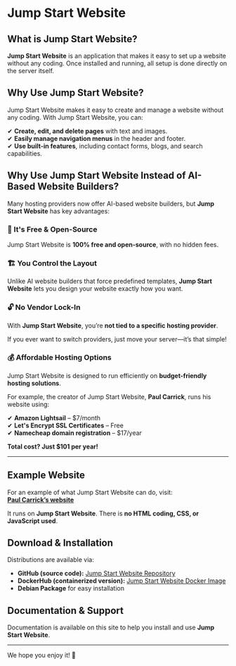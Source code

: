 # Jump Start Website

## What is Jump Start Website?
**Jump Start Website** is an application that makes it easy to set up a website without any coding. Once installed and running, all setup is done directly on the server itself.

## Why Use Jump Start Website?
Jump Start Website makes it easy to create and manage a website without any coding. With Jump Start Website, you can:

✔ **Create, edit, and delete pages** with text and images.  
✔ **Easily manage navigation menus** in the header and footer.  
✔ **Use built-in features**, including contact forms, blogs, and search capabilities.  

## Why Use Jump Start Website Instead of AI-Based Website Builders?
Many hosting providers now offer AI-based website builders, but **Jump Start Website** has key advantages:

### 🚀 It's Free & Open-Source
Jump Start Website is **100% free and open-source**, with no hidden fees.

### 🏗 You Control the Layout
Unlike AI website builders that force predefined templates, **Jump Start Website** lets you design your website exactly how you want.

### 🔓 No Vendor Lock-In
With **Jump Start Website**, you’re **not tied to a specific hosting provider**.  

If you ever want to switch providers, just move your server—it’s that simple!

### 💰 Affordable Hosting Options
Jump Start Website is designed to run efficiently on **budget-friendly hosting solutions**.

For example, the creator of Jump Start Website, **Paul Carrick**, runs his website using:

✔ **Amazon Lightsail** – $7/month  
✔ **Let's Encrypt SSL Certificates** – Free  
✔ **Namecheap domain registration** – $17/year  

**Total cost? Just $101 per year!**

---

## Example Website  
For an example of what Jump Start Website can do, visit:  
[**Paul Carrick’s website**](https://paul-carrick.com)  

It runs on **Jump Start Website**. There is **no HTML coding, CSS, or JavaScript used**.

## Download & Installation
Distributions are available via:

- **GitHub (source code):** [Jump Start Website Repository](https://github.com/PaulCarrick/jump-start-website)  
- **DockerHub (containerized version):** [Jump Start Website Docker Image](https://hub.docker.com/repository/docker/paulcarrick/jump-start-website-server/tags/latest/sha256-a847743b1016adf7dd1a3ff369f032fa3a7dac97ef226924e08f5e28e5a2faa4)  
- **Debian Package** for easy installation  

## Documentation & Support  
Documentation is available on this site to help you install and use **Jump Start Website**.

---

We hope you enjoy it! 🎉

